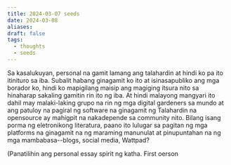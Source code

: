 ```yaml
---
title: 2024-03-07 seeds
date: 2024-03-08
aliases: 
draft: false
tags:
  - thoughts
  - seeds
---
```

Sa kasalukuyan, personal na gamit lamang ang talahardin at hindi ko pa ito itinituro sa iba. Subalit habang ginagamit ko ito at isinasapubliko ang mga borador ko, hindi ko mapigilang maisip ang magiging itsura nito sa hinaharap sakaling gamitin rin ito ng iba. At hindi malayong mangyari ito dahil may malaki-laking grupo na rin ng mga digital gardeners sa mundo at ang patuloy na pagiral ng software na ginagamit ng Talahardin na opensource ay mahigpit na nakadepende sa community nito. Bilang isang porma ng eletronikong literatura, paano ito lulugar sa pagitan ng mga platforms na ginagamit na ng maraming manunulat at pinupuntahan na ng mga mambabasa--blogs, social media, Wattpad?

(Panatilihin ang personal essay spirit ng katha. First oerson